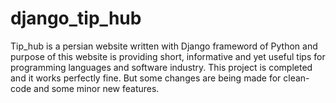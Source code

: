 # django_tip_hub
Tip_hub is a persian website written with Django frameword of Python and purpose of this website is providing short, informative and yet useful tips for programming languages and software industry.
This project is completed and it works perfectly fine. But some changes are being made for clean-code and some minor new features.

